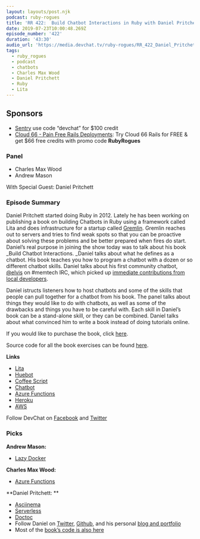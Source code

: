 ```yaml
---
layout: layouts/post.njk
podcast: ruby-rogues
title: 'RR 422:  Build Chatbot Interactions in Ruby with Daniel Pritchett'
date: 2019-07-23T10:00:48.269Z
episode_number: '422'
duration: '43:30'
audio_url: 'https://media.devchat.tv/ruby-rogues/RR_422_Daniel_Pritchett.mp3'
tags:
  - ruby_rogues
  - podcast
  - chatbots
  - Charles Max Wood
  - Daniel Pritchett
  - Ruby
  - Lita
---
```

## **Sponsors**



*   [Sentry](https://sentry.io/) use code “devchat” for $100 credit
*   [Cloud 66 - Pain Free Rails Deployments](https://cloud66.com/rails?utm_source=-&utm_medium=-&utm_campaign=ruby-rogues): Try Cloud 66 Rails for FREE & get $66 free credits with promo code **RubyRogues**


### **Panel**



*   Charles Max Wood
*   Andrew Mason

With Special Guest: Daniel Pritchett


### **Episode Summary**

Daniel Pritchett started doing Ruby in 2012. Lately he has been working on publishing a book on building Chatbots in Ruby using a framework called Lita and does infrastructure for a startup called [Gremlin](https://www.gremlin.com/). Gremlin reaches out to servers and tries to find weak spots so that you can be proactive about solving these problems and be better prepared when fires do start. Daniel’s real purpose in joining the show today was to talk about his book _Build Chatbot Interactions. _Daniel talks about what he defines as a chatbot. His book teaches you how to program a chatbot with a dozen or so different chatbot skills. Daniel talks about his first community chatbot, [@elvis](https://github.com/memtech/elvis/commits/master?after=04ab6163765e89d769527b03399dbb068fae747d+470) on #memtech IRC, which picked up [immediate contributions from local developers](https://github.com/memtech/elvis/graphs/contributors?from=2014-06-01&to=2014-12-10&type=c).

Daniel istructs listeners how to host chatbots and some of the skills that people can pull together for a chatbot from his book. The panel talks about things they would like to do with chatbots, as well as some of the drawbacks and things you have to be careful with. Each skill in Daniel’s book can be a stand-alone skill, or they can be combined. Daniel talks about what convinced him to write a book instead of doing tutorials online.

If you would like to purchase the book, click [here](https://pragprog.com/book/dpchat/build-chatbot-interactions).

Source code for all the book exercises can be found [here](https://pragprog.com/titles/dpchat/source_code).

**Links**



*   [Lita](https://www.lita.io/)
*   [Huebot](https://github.com/pavellishin/huebot)
*   [Coffee Script](https://coffeescript.org/)
*   [Chatbot](https://en.wikipedia.org/wiki/Chatbot)
*   [Azure Functions](https://azure.microsoft.com/en-in/services/functions/)
*   [Heroku](https://www.heroku.com/)
*   [AWS](https://aws.amazon.com/)

Follow DevChat on [Facebook](https://www.facebook.com/DevChattv/?__tn__=%2Cd%2CP-R&eid=ARDBDrBnK71PDmx_8gE_IeIEo5SnM7cyzylVBjAwfaOo1ck_6q3GXuRBfaUQZaWVvFGyEVjrhDwnS_tV) and [Twitter](https://twitter.com/devchattv?lang=en)


### **Picks**

**Andrew Mason:**



*   [Lazy Docker](https://github.com/jesseduffield/lazydocker)

**Charles Max Wood:**



*   [Azure Functions](https://azure.microsoft.com/en-in/services/functions/)

**Daniel Pritchett: **



*   [Asciinema](https://asciinema.org/)
*   [Serverless](https://serverless.com/)
*   [Doctoc](https://www.npmjs.com/package/doctoc)
*   Follow Daniel on [Twitter](https://twitter.com/dpritchett), [Github](https://github.com/dpritchett), and his personal [blog and portfolio](https://dpritchett.net/)
*   Most of the [book’s code is also here](https://github.com/dpritchett?utf8=%E2%9C%93&tab=repositories&q=lita&type=&language=)

<!-- Docs to Markdown version 1.0β17 -->
